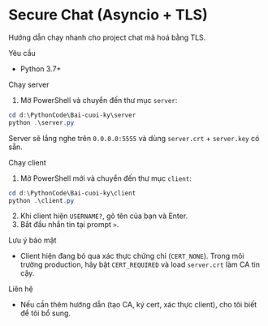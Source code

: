 # Secure Chat (Asyncio + TLS)

Hướng dẫn chạy nhanh cho project chat mã hoá bằng TLS.

Yêu cầu

- Python 3.7+

Chạy server

1. Mở PowerShell và chuyển đến thư mục `server`:

```powershell
cd d:\PythonCode\Bai-cuoi-ky\server
python .\server.py
```

Server sẽ lắng nghe trên `0.0.0.0:5555` và dùng `server.crt` + `server.key` có sẵn.

Chạy client

1. Mở PowerShell mới và chuyển đến thư mục `client`:

```powershell
cd d:\PythonCode\Bai-cuoi-ky\client
python .\client.py
```

2. Khi client hiện `USERNAME?`, gõ tên của bạn và Enter.
3. Bắt đầu nhắn tin tại prompt `>`.

Lưu ý bảo mật

- Client hiện đang bỏ qua xác thực chứng chỉ (`CERT_NONE`). Trong môi trường production, hãy bật `CERT_REQUIRED` và load `server.crt` làm CA tin cậy.

Liên hệ

- Nếu cần thêm hướng dẫn (tạo CA, ký cert, xác thực client), cho tôi biết để tôi bổ sung.

